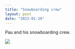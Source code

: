 ```yaml
---
title: "Snowboarding crew"
layout: post
date: "2023-01-29"
---
```


Pau and his snowboarding crew.

![](/assets/images/2023/IMG-20230114-WA0002-300x225.jpg)
